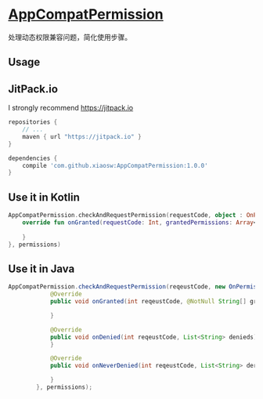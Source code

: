 # [AppCompatPermission](https://github.com/xiaosw/AppCompatPermission)
处理动态权限兼容问题，简化使用步骤。

## Usage
## JitPack.io
I strongly recommend https://jitpack.io

```groovy
repositories {
    // ...
    maven { url "https://jitpack.io" }
}

dependencies {
    compile 'com.github.xiaosw:AppCompatPermission:1.0.0'
}
```

## Use it in Kotlin
```kotlin
AppCompatPermission.checkAndRequestPermission(requestCode, object : OnPermissionListener {
    override fun onGranted(requestCode: Int, grantedPermissions: Array<out String>) {
        
    }
}, permissions)
```

## Use it in Java
```java
AppCompatPermission.checkAndRequestPermission(reqeustCode, new OnPermissionListener() {
            @Override
            public void onGranted(int reqeustCode, @NotNull String[] granteds) {

            }

            @Override
            public void onDenied(int reqeustCode, List<String> denieds) {
            }

            @Override
            public void onNeverDenied(int reqeustCode, List<String> derverDenieds) {

            }
        }, permissions);
```
